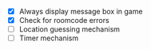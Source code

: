 - [x] Always display message box in game
- [x] Check for roomcode errors
- [ ] Location guessing mechanism
- [ ] Timer mechanism
